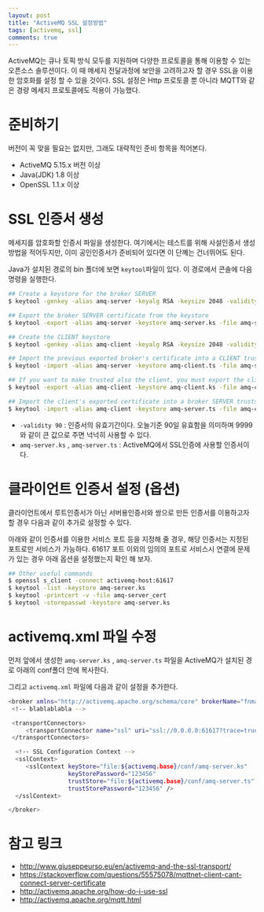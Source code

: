 ```yaml
---
layout: post
title: "ActiveMQ SSL 설정방법"
tags: [activemq, ssl]
comments: true
---
```


ActiveMQ는 큐나 토픽 방식 모두를 지원하며 다양한 프로토콜을 통해 이용할 수 있는 오픈소스 솔루션이다. 이 때 메세지 전달과정에 보안을 고려하고자 할 경우 SSL을 이용한 암호화를 설정 할 수 있을 것이다. SSL 설정은 Http 프로토콜 뿐 아니라 MQTT와 같은 경량 메세지 프로토콜에도 적용이 가능했다.

# 준비하기

버전이 꼭 맞을 필요는 없지만, 그래도 대략적인 준비 항목을 적어본다.

* ActiveMQ 5.15.x 버전 이상
* Java(JDK) 1.8 이상
* OpenSSL 1.1.x 이상

# SSL 인증서 생성

메세지를 암호화할 인증서 파일을 생성한다. 여기에서는 테스트를 위해 사설인증서 생성방법을 적어두지만, 이미 공인인증서가 준비되어 있다면 이 단꼐는 건너뛰어도 된다.

Java가 설치된 경로의 bin 폴더에 보면 ```keytool```파일이 있다. 이 경로에서 콘솔에 다음 명령을 실행한다.

```bash
## Create a keystore for the broker SERVER
$ keytool -genkey -alias amq-server -keyalg RSA -keysize 2048 -validity 90 -keystore amq-server.ks

## Export the broker SERVER certificate from the keystore
$ keytool -export -alias amq-server -keystore amq-server.ks -file amq-server_cert

## Create the CLIENT keystore
$ keytool -genkey -alias amq-client -keyalg RSA -keysize 2048 -validity 90 -keystore amq-client.ks

## Import the previous exported broker's certificate into a CLIENT truststore
$ keytool -import -alias amq-server -keystore amq-client.ts -file amq-server_cert

## If you want to make trusted also the client, you must export the client's certificate from the keystore
$ keytool -export -alias amq-client -keystore amq-client.ks -file amq-client_cert

## Import the client's exported certificate into a broker SERVER truststore
$ keytool -import -alias amq-client -keystore amq-server.ts -file amq-client_cert
```

* ```-validity 90``` : 인증서의 유효기간이다. 오늘기준 90일 유효함을 의미하며 9999 와 같이 큰 값으로 주면 넉넉히 사용할 수 있다.
* ```amq-server.ks``` , ```amq-server.ts``` : ActiveMQ에서 SSL인증에 사용할 인증서이다.

# 클라이언트 인증서 설정 (옵션)

클라이언트에서 루트인증서가 아닌 서버용인증서와 쌍으로 만든 인증서를 이용하고자 할 경우 다음과 같이 추가로 설정할 수 있다.

아래와 같이 인증서를 이용한 서비스 포트 등을 지정해 줄 경우, 해당 인증서는 지정된 포트로만 서비스가 가능하다. 61617 포트 이외의 임의의 포트로 서비스시 연결에 문제가 있는 경우 아래 옵션을 설정했는지 확인 해 보자.

```bash
## Other useful commands
$ openssl s_client -connect activemq-host:61617
$ keytool -list -keystore amq-server.ks
$ keytool -printcert -v -file amq-server_cert
$ keytool -storepasswd -keystore amq-server.ks
```

# activemq.xml 파일 수정

먼저 앞에서 생성한  ```amq-server.ks``` , ```amq-server.ts``` 파일을 ActiveMQ가 설치된 경로 아래의 conf폴더 안에 복사한다.

그리고 ```activemq.xml``` 파일에 다음과 같이 설정을 추가한다.

```bash
<broker xmlns="http://activemq.apache.org/schema/core" brokerName="fnmamq01" dataDirectory="/mnt/amq_data/amq-5.9">
 <!-- blablablabla -->

 <transportConnectors>
     <transportConnector name="ssl" uri="ssl://0.0.0.0:61617?trace=true&needClientAuth=true" />
 </transportConnectors>

  <!-- SSL Configuration Context -->
  <sslContext>
     <sslContext keyStore="file:${activemq.base}/conf/amq-server.ks"
                 keyStorePassword="123456"
                 trustStore="file:${activemq.base}/conf/amq-server.ts"
                 trustStorePassword="123456" />
  </sslContext>

</broker>
```

# 참고 링크

* http://www.giuseppeurso.eu/en/activemq-and-the-ssl-transport/
* https://stackoverflow.com/questions/55575078/mqttnet-client-cant-connect-server-certificate
* http://activemq.apache.org/how-do-i-use-ssl
* http://activemq.apache.org/mqtt.html





